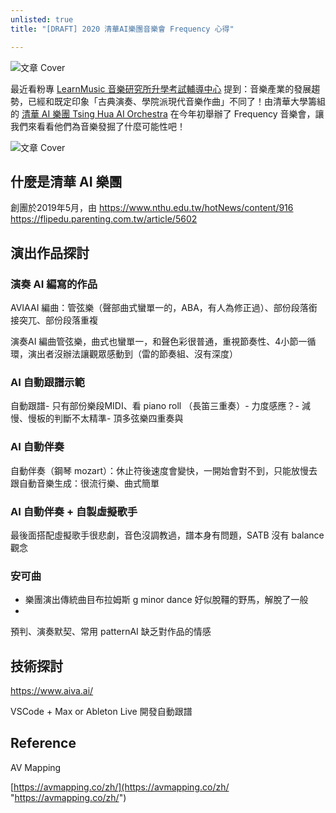 ```yaml
---
unlisted: true
title: "[DRAFT] 2020 清華AI樂團音樂會 Frequency 心得"

---
```

![文章 Cover](https://dazedbear-assets.s3-ap-northeast-1.amazonaws.com/2020-tsing-hua-ai-orchestra/satb.png)

<!-- 敘述文章摘要、前言 -->

最近看粉專 [LearnMusic 音樂研究所升學考試輔導中心](https://www.facebook.com/learnmusic.fans/) 提到：音樂產業的發展趨勢，已經和既定印象「古典演奏、學院派現代音樂作曲」不同了！由清華大學籌組的 [清華 AI 樂團 Tsing Hua AI Orchestra](https://www.facebook.com/%E6%B8%85%E8%8F%AF-AI-%E6%A8%82%E5%9C%98-397843007474585/) 在今年初舉辦了 Frequency 音樂會，讓我們來看看他們為音樂發掘了什麼可能性吧！

<!-- truncate -->

![文章 Cover](https://dazedbear-assets.s3-ap-northeast-1.amazonaws.com/2020-tsing-hua-ai-orchestra/board.jpg)

## 什麼是清華 AI 樂團

創團於2019年5月，由
https://www.nthu.edu.tw/hotNews/content/916
https://flipedu.parenting.com.tw/article/5602

## 演出作品探討

### 演奏 AI 編寫的作品

AVIAAI 編曲：管弦樂（聲部曲式蠻單一的，ABA，有人為修正過）、部份段落銜接突兀、部份段落重複

演奏AI 編曲管弦樂，曲式也蠻單一，和聲色彩很普通，重視節奏性、4小節一循環，演出者沒辦法讓觀眾感動到（雷的節奏組、沒有深度）

### AI 自動跟譜示範

自動跟譜- 只有部份樂段MIDI、看 piano roll （長笛三重奏）- 力度感應？- 減慢、慢板的判斷不太精準- 頂多弦樂四重奏與

### AI 自動伴奏

自動伴奏（鋼琴 mozart）：休止符後速度會變快，一開始會對不到，只能放慢去跟自動音樂生成：很流行樂、曲式簡單

### AI 自動伴奏 + 自製虛擬歌手

最後面搭配虛擬歌手很悲劇，音色沒調教過，譜本身有問題，SATB 沒有 balance 觀念

### 安可曲

* 樂團演出傳統曲目布拉姆斯 g minor dance 好似脫韁的野馬，解脫了一般
* 

預判、演奏默契、常用 patternAI 缺乏對作品的情感

## 技術探討

https://www.aiva.ai/

VSCode + Max or Ableton Live 開發自動跟譜

## Reference

AV Mapping

[https://avmapping.co/zh/](https://avmapping.co/zh/ "https://avmapping.co/zh/")